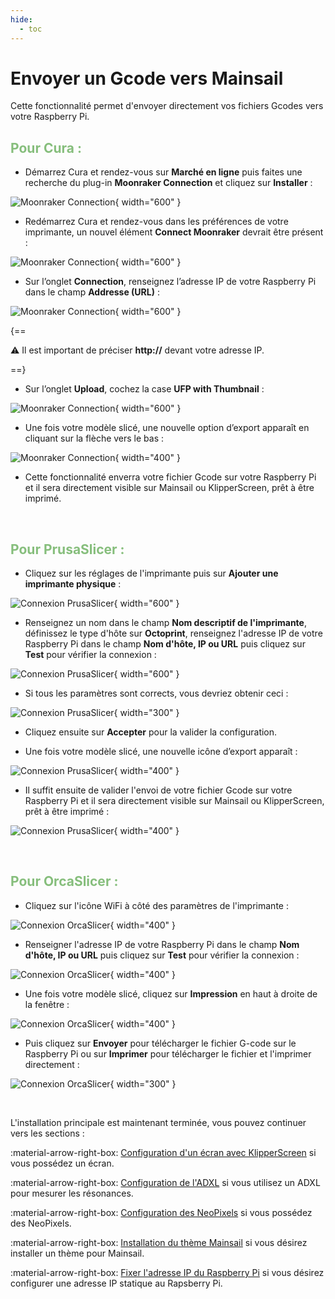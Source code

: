 ```yaml
---
hide:
  - toc
---
```


# Envoyer un Gcode vers Mainsail

Cette fonctionnalité permet d'envoyer directement vos fichiers Gcodes vers votre Raspberry Pi.


<h2 style="color:#86be7c"><b>Pour Cura :</b></h2>

- Démarrez Cura et rendez-vous sur **Marché en ligne** puis faites une recherche du plug-in **Moonraker Connection** et cliquez sur **Installer** :

![Moonraker Connection](../assets/img/configurations/moonraker-connection-1.png){ width="600" }

- Redémarrez Cura et rendez-vous dans les préférences de votre imprimante, un nouvel élément **Connect Moonraker** devrait être présent :

![Moonraker Connection](../assets/img/configurations/moonraker-connection-2.png){ width="600" }

- Sur l’onglet **Connection**, renseignez l’adresse IP de votre Raspberry Pi dans le champ **Addresse (URL)** :

![Moonraker Connection](../assets/img/configurations/moonraker-connection-3.png){ width="600" }

{==

:warning: Il est important de préciser **http://** devant votre adresse IP.

==}

- Sur l’onglet **Upload**, cochez la case **UFP with Thumbnail** :

![Moonraker Connection](../assets/img/configurations/moonraker-connection-4.png){ width="600" }

- Une fois votre modèle slicé, une nouvelle option d’export apparaît en cliquant sur la flèche vers le bas :

![Moonraker Connection](../assets/img/configurations/moonraker-connection-5.png){ width="400" }

- Cette fonctionnalité enverra votre fichier Gcode sur votre Raspberry Pi et il sera directement visible sur Mainsail ou KlipperScreen, prêt à être imprimé.

<br />

<h2 style="color:#86be7c"><b>Pour PrusaSlicer :</b></h2>

- Cliquez sur les réglages de l'imprimante puis sur **Ajouter une imprimante physique** :

![Connexion PrusaSlicer](../assets/img/configurations/prusaslicer-connection-1.png){ width="600" }

- Renseignez un nom dans le champ **Nom descriptif de l'imprimante**, définissez le type d'hôte sur **Octoprint**, renseignez l'adresse IP de votre Raspberry Pi dans le champ **Nom d'hôte, IP ou URL** puis cliquez sur **Test** pour vérifier la connexion :

![Connexion PrusaSlicer](../assets/img/configurations/prusaslicer-connection-2.png){ width="600" }

- Si tous les paramètres sont corrects, vous devriez obtenir ceci :

![Connexion PrusaSlicer](../assets/img/configurations/prusaslicer-connection-3.png){ width="300" }

- Cliquez ensuite sur **Accepter** pour la valider la configuration.

- Une fois votre modèle slicé, une nouvelle icône d’export apparaît :

![Connexion PrusaSlicer](../assets/img/configurations/prusaslicer-connection-4.png){ width="400" }

- Il suffit ensuite de valider l'envoi de votre fichier Gcode sur votre Raspberry Pi et il sera directement visible sur Mainsail ou KlipperScreen, prêt à être imprimé :

![Connexion PrusaSlicer](../assets/img/configurations/prusaslicer-connection-5.png){ width="400" }

<br />

<h2 style="color:#86be7c"><b>Pour OrcaSlicer :</b></h2>

- Cliquez sur l'icône WiFi à côté des paramètres de l'imprimante : 

![Connexion OrcaSlicer](../assets/img/configurations/prusaslicer-connection-1.png){ width="400" }

- Renseigner l'adresse IP de votre Raspberry Pi dans le champ **Nom d'hôte, IP ou URL** puis cliquez sur **Test** pour vérifier la connexion :

![Connexion OrcaSlicer](../assets/img/configurations/prusaslicer-connection-2.png){ width="400" }

- Une fois votre modèle slicé, cliquez sur **Impression** en haut à droite de la fenêtre :

![Connexion OrcaSlicer](../assets/img/configurations/prusaslicer-connection-3.png){ width="400" }

- Puis cliquez sur **Envoyer** pour télécharger le fichier G-code sur le Raspberry Pi ou sur **Imprimer** pour télécharger le fichier et l'imprimer directement :

![Connexion OrcaSlicer](../assets/img/configurations/prusaslicer-connection-4.png){ width="300" }

<br />

L'installation principale est maintenant terminée, vous pouvez continuer vers les sections :

:material-arrow-right-box: [Configuration d'un écran avec KlipperScreen](../configurations/ecran-avec-klipperscreen.md) si vous possédez un écran.

:material-arrow-right-box: [Configuration de l'ADXL](../configurations/adxl.md) si vous utilisez un ADXL pour mesurer les résonances.

:material-arrow-right-box: [Configuration des NeoPixels](../configurations/neopixels.md) si vous possédez des NeoPixels.

:material-arrow-right-box: [Installation du thème Mainsail](../configurations/theme-mainsail.md) si vous désirez installer un thème pour Mainsail.

:material-arrow-right-box: [Fixer l'adresse IP du Raspberry Pi](../configurations/fixer-adresse-ip.md) si vous désirez configurer une adresse IP statique au Rapsberry Pi.
